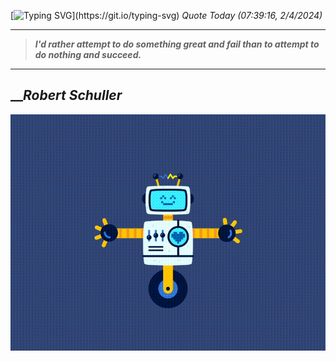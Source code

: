[![Typing SVG](https://readme-typing-svg.herokuapp.com?font=Press+Start+2P&color=C2F784&size=35&width=900&height=100&lines=Hello+World%2C+I'm+Hung+!)](https://git.io/typing-svg) 
_Quote Today (07:39:16, 2/4/2024)_
___
>**_I'd rather attempt to do something great and fail than to attempt to do nothing and succeed._**
___

## __**_Robert Schuller_**

![RobotDance](src/assets/images/robot-dancing-dribble.gif?style=center)
